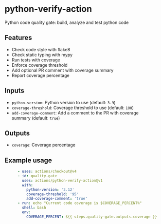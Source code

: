 # python-verify-action
Python code quality gate: build, analyze and test python code

## Features

- Check code style with flake8
- Check static typing with mypy
- Run tests with coverage
- Enforce coverage threshold
- Add optional PR comment with coverage summary
- Report coverage percentage

## Inputs

 - `python-version`: Python version to use (default: `3.9`)
 - `coverage-threshold`: Coverage threshold to use (default: `100`)
 - `add-coverage-comment`: Add a comment to the PR with coverage summary (default: `true`)

## Outputs
    
- `coverage`: Coverage percentage

## Example usage
    
```yaml
      - uses: actions/checkout@v4
      - id: quality-gate
        uses: actions/python-verify-action@v1
        with:
          python-version: '3.12'
          coverage-threshold: '95'
          add-coverage-comment: 'true'
      - run: echo "Current code coverage is $COVERAGE_PERCENT%"
        shell: bash
        env:
          COVERAGE_PERCENT: ${{ steps.quality-gate.outputs.coverage }}
```
